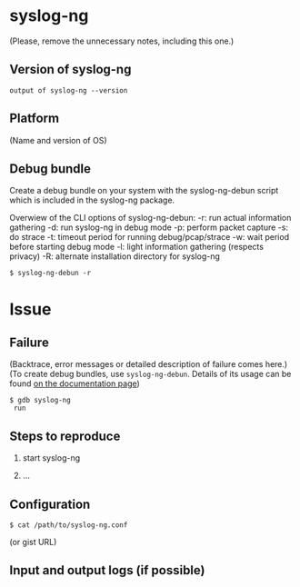 # syslog-ng

(Please, remove the unnecessary notes, including this one.)

## Version of syslog-ng

```
output of syslog-ng --version
```

## Platform

(Name and version of OS)

## Debug bundle

Create a debug bundle on your system with the syslog-ng-debun script which is included in the syslog-ng package.

Overwiew of the CLI options of syslog-ng-debun:
-r: run actual information gathering
-d: run syslog-ng in debug mode
-p: perform packet capture
-s: do strace
-t: timeout period for running debug/pcap/strace
-w: wait period before starting debug mode
-l: light information gathering (respects privacy)
-R: alternate installation directory for syslog-ng

```
$ syslog-ng-debun -r
```

# Issue

## Failure

(Backtrace, error messages or detailed description of failure comes here.)
(To create debug bundles, use `syslog-ng-debun`. Details of its usage can be found [on the documentation page](https://www.balabit.com/sites/default/files/documents/syslog-ng-ose-latest-guides/en/syslog-ng-ose-guide-admin/html/syslog-ng-debun.1.html))

```
$ gdb syslog-ng
 run
```

## Steps to reproduce

1. start syslog-ng

2. ...

## Configuration

```
$ cat /path/to/syslog-ng.conf

```

(or gist URL)

## Input and output logs (if possible)

